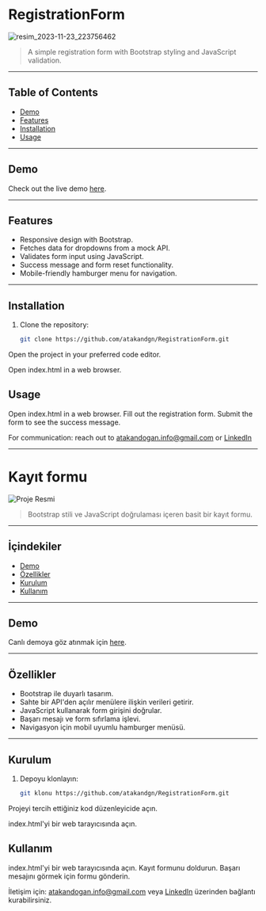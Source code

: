 # RegistrationForm
![resim_2023-11-23_223756462](https://github.com/atakandgn/RegistrationForm/assets/108396649/ab920500-1eb8-4ffb-897b-d32b617be23a)

> A simple registration form with Bootstrap styling and JavaScript validation.

---

## Table of Contents

- [Demo](#demo)
- [Features](#features)
- [Installation](#installation)
- [Usage](#usage)

---

## Demo

Check out the live demo [here](https://atakandgn.github.io/RegistrationForm/).

---



## Features

- Responsive design with Bootstrap.
- Fetches data for dropdowns from a mock API.
- Validates form input using JavaScript.
- Success message and form reset functionality.
- Mobile-friendly hamburger menu for navigation.

---

## Installation

1. Clone the repository:

   ```bash
   git clone https://github.com/atakandgn/RegistrationForm.git


Open the project in your preferred code editor.

Open index.html in a web browser.

## Usage
Open index.html in a web browser.
Fill out the registration form.
Submit the form to see the success message.

For communication: reach out to atakandogan.info@gmail.com or [LinkedIn](https://www.linkedin.com/in/atakandoan/) 

*******************************************************************************************************************************************************


# Kayıt formu

![Proje Resmi](https://github.com/atakandgn/RegistrationForm/assets/108396649/ab920500-1eb8-4ffb-897b-d32b617be23a)

> Bootstrap stili ve JavaScript doğrulaması içeren basit bir kayıt formu.

---

## İçindekiler
- [Demo](#demo)
- [Özellikler](#özellikler)
- [Kurulum](#kurulum)
- [Kullanım](#kullanım)


---

## Demo

Canlı demoya göz atınmak için [here](https://atakandgn.github.io/RegistrationForm/).

---

## Özellikler

- Bootstrap ile duyarlı tasarım.
- Sahte bir API'den açılır menülere ilişkin verileri getirir.
- JavaScript kullanarak form girişini doğrular.
- Başarı mesajı ve form sıfırlama işlevi.
- Navigasyon için mobil uyumlu hamburger menüsü.

---

## Kurulum

1. Depoyu klonlayın:

    ``` bash
    git klonu https://github.com/atakandgn/RegistrationForm.git


Projeyi tercih ettiğiniz kod düzenleyicide açın.

index.html'yi bir web tarayıcısında açın.

## Kullanım
index.html'yi bir web tarayıcısında açın.
Kayıt formunu doldurun.
Başarı mesajını görmek için formu gönderin.

İletişim için: atakandogan.info@gmail.com veya [LinkedIn](https://www.linkedin.com/in/atakandoan/) üzerinden bağlantı kurabilirsiniz.


